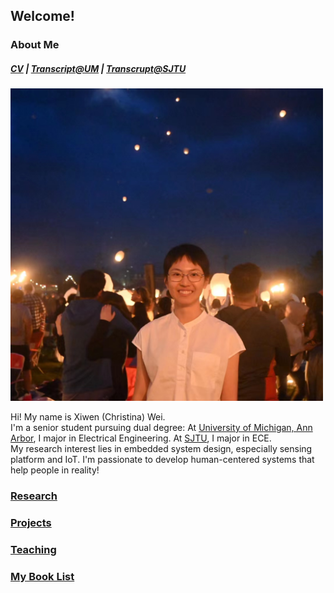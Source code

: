 ## Welcome!

### About Me 
##### [CV](XIWEN_WEI_Resume.pdf) | [Transcript@UM](XIWEN_WEI_Transcript.pdf) | [Transcrupt@SJTU](XIWEN_WEI_SJTU-Transcript.pdf)

<img src="self_photo.JPG" alt="self" width="500"/> 

Hi! My name is Xiwen (Christina) Wei. \
I'm a senior student pursuing dual degree: At [University of Michigan, Ann Arbor](https://eecs.engin.umich.edu/), I major in Electrical Engineering. At [SJTU](https://www.ji.sjtu.edu.cn/about/), I major in ECE. \
My research interest lies in embedded system design, especially sensing platform and IoT. I'm passionate to develop human-centered systems that help people in reality!
### [Research](research.md)

### [Projects](projects.md)

### [Teaching](teaching.md)

### [My Book List](reading.md)
